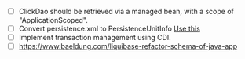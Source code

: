 - [ ] ClickDao should be retrieved via a managed bean, with a scope of "ApplicationScoped".
- [ ] Convert persistence.xml to PersistenceUnitInfo [Use this](https://vladmihalcea.com/how-to-bootstrap-jpa-programmatically-without-the-persistence-xml-configuration-file/)
- [ ] Implement transaction management using CDI.
- [ ] https://www.baeldung.com/liquibase-refactor-schema-of-java-app